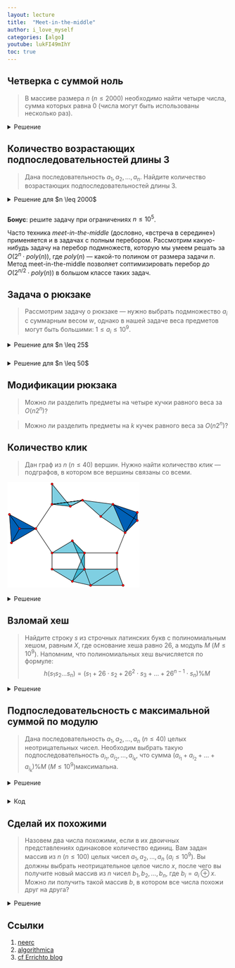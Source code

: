 ```yaml
---
layout: lecture
title:  "Meet-in-the-middle"
author: i_love_myself
categories: [algo]
youtube: lukFI49mIhY
toc: true
---
```


## Четверка с суммой ноль

> В массиве размера $n$ ($n \leq 2000$) необходимо найти четыре числа, сумма которых равна $0$ (числа могут быть использованы несколько раз).

<details markdown="1" style="margin-bottom: 5%"><summary>Решение</summary>

Четыре числа $a, b, c, d$ с суммой $0$ прекрасно деляется на две части: $a+b = -(c+d)$. То есть если мы зафиксировали сумму первых двух чисел, то мы знаем, какой должна быть сумма вторых двух чисел. Это позволяет решить задачу за $O(n^2 \log n)$:

1. Сохраним суммы всех пар во множестве за $O(n^2 \log n)$
2. Переберем все пары ещё раз и проверим, есть ли пара чисел с противоположной суммой. Этот шаг тоже работает за $O(n^2 \log n)$

</details>

## Количество возрастающих подпоследовательностей длины 3

> Дана последовательность $a_1, a_2, \ldots, a_n$. Найдите количество возрастающих подпоследовательностей длины $3$.

<details markdown="1" style="margin-bottom: 5%"><summary>Решение для $n \leq 2000$</summary>
Будем перебирать центральный элемент в последовательности. Тогда пусть центральный элемент равен $a_i$, сколько последовательностей с таким элементов в середине есть? То есть нужно найти количество пар $(j, k)$: $j < i < k$ и $a_j < a_i \leq a_k$. Но по сути задачи для $j$ и $k$ не зависят друг от друга, поэтому можно независимо перебрать количество подходящих $j$ и $k$ суммарно за $O(n)$.
</details>

**Бонус**: решите задачу при ограничениях $n \leq 10^5$.

Часто техника *meet-in-the-middle* (дословно, «встреча в середине») применяется и в задачах с полным перебором. Рассмотрим какую-нибудь задачу на перебор подмножеств, которую мы умеем решать за $O(2^n \cdot poly(n))$, где $poly(n)$ — какой-то полином от размера задачи $n$. Метод meet-in-the-middle позволяет соптимизировать перебор до $O(2^{n/2} \cdot poly(n))$ в большом классе таких задач.

## Задача о рюкзаке

> Рассмотрим задачу о рюкзаке — нужно выбрать подмножество $a_i$ с суммарным весом $w$, однако в нашей задаче веса предметов могут быть большими: $1 \leq a_i \leq 10^9$.

<details markdown="1" style="margin-bottom: 5%"><summary>Решение для $n \leq 25$</summary>
Тогда перебор всех подмножеств можно осуществить следующим образом:

```cpp
bool find_subset(int *a, int n, int w)
    for (int mask = 0; mask < (1 << n); mask++) {
        int s = 0;
        for (int i = 0; i < n; i++)
            if (mask >> i & 1)
                s += a[i];
        if (s == w)
            return true;
    }
    return false;
}
```

Здесь мы перебираем все подмножества и каждое проверяем за $O(n)$, что дает асимптотику $O(2^n \cdot n)$.

В теории можно избавиться от проверки за $O(n)$, если перебирать маску рекурсивно и поддерживать текущую сумму на префиксе, возможно добавляя во время спуска только один элемент. Однако мы погонимся за более мощной оптимизацией.
</details>

<details markdown="1" style="margin-bottom: 5%"><summary>Решение для $n \leq 50$</summary>

Разделим массив на две части. Заметим, что искомое подмножество имеет какое-то количество элементов из левой половины и какое-то количество элементов из правой (возможно, нулевое). Попытаемся посчитать все суммы слева и справа по отдельности и найти пару, дающую нужную общую сумму.

Сначала посчитаем суммы для всех подмножеств среди первых $l = \lfloor \frac{n}{2} \rfloor$ элементов и положим в хеш-таблицу:

```cpp
unordered_set<int> t;

int l = n / 2;

for (int mask = 0; mask < (1 << l); mask++) {
    int s = 0;
    for (int i = 0; i < n; i++)
        if (mask >> i & 1)
            s += a[i];
    t.insert(s);
}
```

Затем переберем все суммы среди оставшихся $r = n - l = \lceil \frac{n}{2} \rceil$ элементов и для каждой попытаемся найти подходящую половину (с суммой $s_l = w - s_r$) через предподсчитанную хеш-таблицу:

```cpp
int r = n - l;

for (int mask = 0; mask < (1 << r); mask++) {
    int s = 0;
    for (int i = 0; i < r; i++)
        if (mask >> i & 1)
            s += a[l + i];
    if (t.count(w - s))
        return true;
}
```

Обе фазы (а значит и сам алгоритм) работают за $O(2^{n/2} \cdot n)$: мы перебираем $2^{n/2}$ подмножеств и для каждого за $O(n)$ считаем сумму и делаем запрос добавления / проверки наличия в хеш-таблицу за $O(1)$.

Заметим, что оба перебора всё ещё можно так же соптимизировать в $O(n)$ раз через трюк с рекурсией.

</details>

## Модификации рюкзака

> Можно ли разделить предметы на четыре кучки равного веса за $O(n2^n)$?

> Можно ли разделить предметы на $k$ кучек равного веса за $O(n2^n)$?

## Количество клик

> Дан граф из $n$ $(n \leq 40)$ вершин. Нужно найти количество *клик* — подграфов, в котором все вершины связаны со всеми.

![Клика](./img/cliques.png)

<details markdown="1" style="margin-bottom: 5%"><summary>Решение</summary>

Сначала научимся решать задачу полным перебором. Пусть у нас есть матрица смежности графа. Как быстро проверить, что подмножество вершин $m$ является кликой?

За $O(n^2)$ можно пройтись по всем парам включенных вершин и для каждой проверить, есть ли единичка в матрице смежности. Проверку можно соптимизировать до $O(n)$, посчитав маску $m'$, равную побитовому «И» строчек матрицы смежности, соответствующих вершинам $m$. Теперь, если $m$ является подмножеством $m'$, то есть

$$
m \; \& \; m' = m
$$

то подграф $m$ является кликой: для всех его вершин есть ребро из всех других.

Воспользуемся этим трюком для слияния ответов в meet-in-the-middle. Разделим граф на две части, найдем для левой все клики и пометим их маски единицами в специальном массиве `is_clique[mask]` размера $2^{n/2}$.

Теперь будем перебирать подграфы второй половины, и для каждой клики нам нужно найти количество клик левой половины, являющихся подграфами пересечения списков смежности для правой половины ($m'$ из проверки выше).

Чтобы сделать это быстро, предподсчитаем поверх массива `is_clique` динамику «как много подмасок данной маски являются кликами». Эту динамику можно посчитать за $O(2^{n/2})$, если для каждой маски $m$ рассмотреть два варианта — когда первая вершина $v$ включена в клику и когда не включена:

$$
f[m] = f[m \; \& \; g_v \oplus 2^v] + f[m \oplus 2^v] + is\_clique[m]
$$

Итоговая асимптотика алгоритма будет $O(2^{n/2} \cdot n)$.
</details>

## Взломай хеш

> Найдите строку $s$ из строчных латинских букв с полиномиальным хешом, равным $X$, где основание хеша равно $26$, а модуль $M$ ($M \leq 10^9$). Напомним, что полиномиальных хеш вычисляется по формуле:
> $$ h(s_1s_2\ldots s_n) = (s_1 + 26 \cdot s_2 + 26^2 \cdot s_3 + \ldots + 26^{n-1}\cdot s_n) \% M $$

<details markdown="1" style="margin-bottom: 5%"><summary>Решение</summary>
Соберем случайные $10^6$ строк небольшой длины. Все их хеши - случайные числа. Конечно, вероятность попасть так в нужный хеш размера $10^9$ стремится к нулю, поэтому трюк:

Искомая строка будет иметь вид $t_i + t_j$, где $t_i, t_j$ из нашего множества строк. И вот теперь то мы уже с вероятностью 1 соберем нужных хеш. Почему? Потому что пар $t_i+t_j$ порядка $10^12$, то есть количество строк увеличилось в квадрат раз. А вероятность того, что мы не попали этими $10^12$ строками в нужный $X$ стремится к нулю.

Такое решение работает за $O(10^6 \log 10^6)$, потому что если зафиксировать $t_i$, то мы знаем, чем должен быть равен хеш $t_j$, то есть явно перебирать все пары нам не надо - надо лишь проверить наличие строки с заданным хешом во множестве.
</details>

## Подпоследовательсность с максимальной суммой по модулю

> Дана последовательность $a_1, a_2, \ldots, a_n$ ($n \leq 40$) целых неотрицательных чисел. Необходим выбрать такую подпоследовательность $a_{i_1}, a_{i_2}, \ldots, a_{i_k}$, что сумма $(a_{i_1} + a_{i_2} + \ldots + a_{i_k}) \% M$ ($M \leq 10^9$)максимальна.

<details markdown="1" style="margin-bottom: 5%"><summary>Решение</summary>
Разобьём последовательность на две части по $\frac{n}{2}$ элементов. В каждой из них вычислим суммы всех возможных подпоследовательностей за $O(2^n)$. Для каждой возможной суммы $x$ из первой половины найдем оптимальное подмножество с суммой $y$ из второй половины так, чтобы $(x+y)\%m$ было как можно больше. Есть два случая:

1. $x + y < m$, тогда нас интересует максимальный $y: y < m - x$. Такой $y$ можно найти в во множестве за $\log$ размера множества, то есть за $O(n)$.
2. $x + y \geq m$, тогда нас просто интересует максимальный $y$ без каких-либо ограничений

То есть итоговое решение работает за $O(2^{\frac{n}{2}}n)$ и в нём для каждого $x$ мы ищем лучшее $y$.
</details>

<details markdown="1" style="margin-bottom: 5%"><summary>Код</summary>

```cpp
#include <iostream>
#include <vector>
#include <cassert>
#include <set>

using namespace std;

int m;
int a[40];

void rec(int s, int i, int n, vector<int>& ans) {
    if (i == n) {
        ans.push_back(s);
        return;
    }
    rec(s, i + 1, n, ans);
    rec((s + a[i]) % m, i + 1, n, ans);
}

int main() {
    int n;
    cin >> n >> m;
    for (int i = 0; i < n; ++i) {
        cin >> a[i];
    }

    vector<int> left, right;
    rec(0, 0, n / 2, left);
    rec(0, n / 2, n, right);

    set<int> lefts(left.begin(), left.end());

    int best_ans = 0;

    for (int x : right) {
        best_ans = max(best_ans, (*left.rbegin() + x) % m);
        // y: y < m - x, y -> max
        auto it = lefts.lower_bound(m - x);
        if (it != lefts.begin()) {
            best_ans = max(best_ans, x + *prev(it));
        }
    }

    cout << best_ans;

    return 0;
}
```

</details>

## Сделай их похожими

> Назовем два числа похожими, если в их двоичных представлениях одинаковое количество единиц. Вам задан массив из $n$ ($n \leq 100$) целых чисел $a_1, a_2, \ldots, a_n$ ($a_i \leq 10^9$). Вы должны выбрать неотрицательное целое число $x$, после чего вы получите новый массив из $n$ чисел $b_1, b_2, \ldots, b_n$, где $b_i = a_i \oplus x$. Можно ли получить такой массив $b$, в котором все числа похожи друг на друга?

<details markdown="1" style="margin-bottom: 5%"><summary>Решение</summary>

Если бы $a_i \leq 2^{15}$, то можно было бы перебрать все $x$ и в лоб проверить. Но $a_i$ большие, исправим это: разобьем $a_i$ на две части: $a_i = p_i + 2^{15} \cdot q_i$, где $p_i, q_i \leq 2^15$. Пусть так же $x = x_p + 2^{15} x_q$

Если я зафиксирую $x_p$, то какие ограничения можно наложить на $x_q$? Для всех $i$ должно выполняться:

$$ cnt_1(p_1 \oplus x_p) + cnt_1(q_1 \oplus x_q) = cnt_1(p_i \oplus x_p) + cnt_1(q_i \oplus x_q) $$

Перенесём всё что с $x_q$ в одну часть, всё что с $x_p$ - в другую:

$$ cnt_1(p_i \oplus x_p) - cnt_1(p_1 \oplus x_p) = cnt_1(q_i \oplus x_q) - cnt_1(q_1 \oplus x_q) $$

Таким образом мы можем вычислить вектор из значений $cnt_1(p_i \oplus x_p) - cnt_1(p_1 \oplus x_p)$ и искать подходящий вектор из такого же вида из $q$ (во множестве). Таким образом асимптотика $O(A_{\max} \cdot n \cdot \log (A_{\max}))$
</details>

## Ссылки

1. [neerc](https://neerc.ifmo.ru/wiki/index.php?title=Meet-in-the-middle)
1. [algorithmica](https://ru.algorithmica.org/cs/decomposition/mitm/)
1. [cf Errichto blog](https://codeforces.com/blog/entry/95571)
